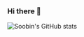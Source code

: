 ### Hi there 👋
![Soobin's GitHub stats](https://github-readme-stats.vercel.app/api?username=jo-soobin&count_private=true&show_icons=true&theme=dracula)
<!--
**jo-soobin/Jo-soobin** is a ✨ _special_ ✨ repository because its `README.md` (this file) appears on your GitHub profile.

Here are some ideas to get you started:

- 🔭 I’m currently working on ...
- 🌱 I’m currently learning ...
- 👯 I’m looking to collaborate on ...
- 🤔 I’m looking for help with ...
- 💬 Ask me about ...
- 📫 How to reach me: ...
- 😄 Pronouns: ...
- ⚡ Fun fact: ...
-->
